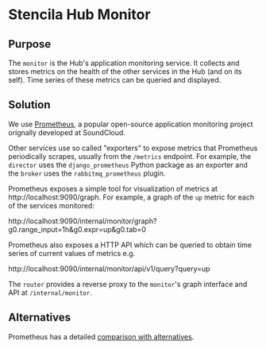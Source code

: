 # Stencila Hub Monitor

## Purpose

The `monitor` is the Hub's application monitoring service. It collects and stores metrics on the health of the other services in the Hub (and on its self). Time series of these metrics can be queried and displayed.

## Solution

We use [Prometheus](https://prometheus.io/), a popular open-source application monitoring project orignally developed at SoundCloud.

Other services use so called "exporters" to expose metrics that Prometheus periodically scrapes, usually from the `/metrics` endpoint. For example, the `director` uses the `django_prometheus` Python package as an exporter and the `broker` uses the `rabbitmq_prometheus` plugin.

Prometheus exposes a simple tool for visualization of metrics at http://localhost:9090/graph. For example, a graph of the `up` metric for each of the services monitored:


http://localhost:9090/internal/monitor/graph?g0.range_input=1h&g0.expr=up&g0.tab=0


Prometheus also exposes a HTTP API which can be queried to obtain time series of current values of metrics e.g. 


http://localhost:9090/internal/monitor/api/v1/query?query=up


The `router` provides a reverse proxy to the `monitor`'s graph interface and API at `/internal/monitor`.

## Alternatives

Prometheus has a detailed [comparison with alternatives](https://prometheus.io/docs/introduction/comparison/).
